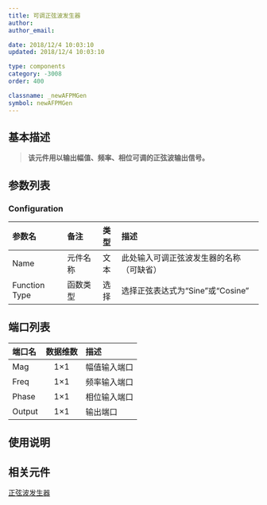 ```yaml
---
title: 可调正弦波发生器
author: 
author_email:

date: 2018/12/4 10:03:10
updated: 2018/12/4 10:03:10

type: components
category: -3008
order: 400

classname: _newAFPMGen
symbol: newAFPMGen
---
```

## 基本描述


> **该元件用以输出幅值、频率、相位可调的正弦波输出信号。**

## 参数列表
### Configuration
| 参数名 | 备注 | 类型 | 描述 |
| :--- | :--- | :--: | :--- |
| Name | 元件名称 | 文本 | 此处输入可调正弦波发生器的名称（可缺省） |
| Function Type | 函数类型 | 选择 | 选择正弦表达式为“Sine”或“Cosine” |


## 端口列表

| 端口名 | 数据维数 | 描述 |
| :--- | :--:  | :--- |
| Mag | 1×1 |幅值输入端口 |
| Freq | 1×1 |频率输入端口 |
| Phase | 1×1 |相位输入端口 |
| Output | 1×1 |输出端口 |

## 使用说明



## 相关元件

[正弦波发生器](../SinGen/index.md)
